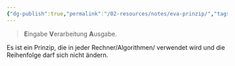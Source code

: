 ```yaml
---
{"dg-publish":true,"permalink":"/02-resources/notes/eva-prinzip/","tags":["begriff","LF2","prüfungsrelevant"],"noteIcon":"","updated":"2024-06-09T19:55:38.717+02:00"}
---
```


> **E**ingabe **V**erarbeitung **A**usgabe.

Es ist ein Prinzip, die in jeder Rechner/Algorithmen/ verwendet wird und die Reihenfolge darf sich nicht ändern.